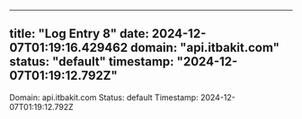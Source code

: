 
---
title: "Log Entry 8"
date: 2024-12-07T01:19:16.429462
domain: "api.itbakit.com"
status: "default"
timestamp: "2024-12-07T01:19:12.792Z"
---

Domain: api.itbakit.com
Status: default
Timestamp: 2024-12-07T01:19:12.792Z
